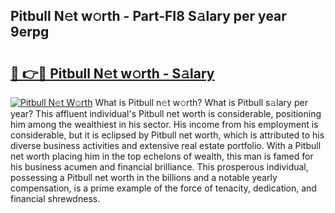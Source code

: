## Pitbull N𝚎t w𝚘rth - Part-FI8 S𝚊lary per year 9erpg

# <h2><a href="http://gc1kwiw.nevu.top/?p=Pitbull">🔗 👉🔴 Pitbull N𝚎t w𝚘rth - S𝚊lary</a></h2>

[![Pitbull N𝚎t W𝚘rth](https://i.imgur.com/Oavwk0R.jpeg)](http://gc1kwiw.nevu.top/?p=Pitbull)
What is Pitbull n𝚎t w𝚘rth? What is Pitbull s𝚊lary per year?
This affluent individual's Pitbull net worth is considerable, positioning him among the wealthiest in his sector. His income from his employment is considerable, but it is eclipsed by Pitbull net worth, which is attributed to his diverse business activities and extensive real estate portfolio. With a Pitbull net worth placing him in the top echelons of wealth, this man is famed for his business acumen and financial brilliance. This prosperous individual, possessing a Pitbull net worth in the billions and a notable yearly compensation, is a prime example of the force of tenacity, dedication, and financial shrewdness.
